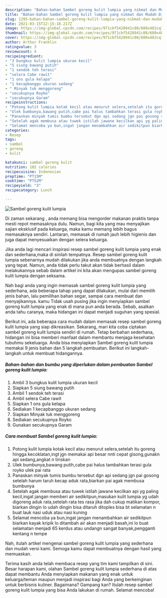 ```yaml
---
description: "Bahan-bahan Sambel goreng kulit lumpia yang nikmat dan Mudah Dibuat"
title: "Bahan-bahan Sambel goreng kulit lumpia yang nikmat dan Mudah Dibuat"
slug: 1295-bahan-bahan-sambel-goreng-kulit-lumpia-yang-nikmat-dan-mudah-dibuat
date: 2021-03-15T12:15:18.217Z
image: https://img-global.cpcdn.com/recipes/971cbf5428941c08/680x482cq70/sambel-goreng-kulit-lumpia-foto-resep-utama.jpg
thumbnail: https://img-global.cpcdn.com/recipes/971cbf5428941c08/680x482cq70/sambel-goreng-kulit-lumpia-foto-resep-utama.jpg
cover: https://img-global.cpcdn.com/recipes/971cbf5428941c08/680x482cq70/sambel-goreng-kulit-lumpia-foto-resep-utama.jpg
author: Arthur Franklin
ratingvalue: 3
reviewcount: 4
recipeingredient:
- "3 bungkus kulit lumpia ukuran kecil"
- "5 siung bawang putih"
- "1 sendok teh terasi"
- "selera Cabe rawit"
- "1 ons gula kelapa"
- "1 kecapbanggo ukuran sedang"
- " Minyak tuk menggoreng"
- "secukupnya Royko"
- "secukupnya Garam"
recipeinstructions:
- "Potong kulit lumpia kotak kecil atau menurut selera,setelah itu goreng hingga kecoklatan,ingt jgn memakai api besar nnti cepat gisong,gunakn api sedang,angkat n tiriskan"
- "Ulek bumbunya,bawang putih,cabe pai halus tambahkan terasi gula royko ulek pai rata"
- "Panaskan minyak tumis bumbu tersebut dgn api sedang jgn pai gosong setelah harum taruh kecap aduk rata,biarkan pai agak membusa bumbunya"
- "Setelah agak membusa atau tuwek istilah jawane kecilkan api yg paling kecil,ingat jangan memberi air sedikitpun,masukan kulit lumpia yg udah digoreng aduk rata,setelah rata tes rasa jika dah cukup matikan kompor, biarkan dingin lo udah dingin bisa ditaruh ditoples bisa bt selamatan n buat lauk nasi uduk atau nasi kuning"
- "Selamat mencoba ya bun,ingat jangan menambahkan air sedikitpun biarkan kayak kripik lo ditambah air akan menjadi basah,ini lo buat selamatan menjadi 65 kerdus atau undangn sangat banyak,pengganti kentang n tempe"
categories:
- Resep
tags:
- sambel
- goreng
- kulit

katakunci: sambel goreng kulit 
nutrition: 102 calories
recipecuisine: Indonesian
preptime: "PT15M"
cooktime: "PT52M"
recipeyield: "3"
recipecategory: Lunch

---
```



![Sambel goreng kulit lumpia](https://img-global.cpcdn.com/recipes/971cbf5428941c08/680x482cq70/sambel-goreng-kulit-lumpia-foto-resep-utama.jpg)

Di zaman  sekarang , anda memang bisa mengorder makanan praktis tanpa mesti repot memasaknya dulu. Namun, bagi kita yang mau menyajikan sajian eksklusif pada keluarga, maka kamu memang lebih bagus memasaknya sendiri. Lantaran, memasak di rumah jauh lebih higienis dan juga dapat menyesuaikan dengan selera keluarga.

Jika anda lagi mencari inspirasi resep sambel goreng kulit lumpia yang enak dan sederhana,maka di sinilah tempatnya. Resep sambel goreng kulit lumpia  sebenarnya mudah dilakukan jika anda membuatnya dengan langkah yang tepat. Namun, anda tidak perlu takut akan tidak berhasil dalam melakukannya 
sebab dalam artikel ini kita akan mengupas sambel goreng kulit lumpia dengan seksama.  



Nah bagi anda yang ingin memasak sambel goreng kulit lumpia yang sederhana, ada beberapa tahap yang dapat dilakukan, mulai dari memilih jenis bahan, lalu pemilihan bahan segar, sampai cara membuat dan menyajikannya. kamu Tidak usah pusing jika ingin menyiapkan sambel goreng kulit lumpia yang enak di mana pun anda berada. Sebab, asalkan anda  tahu caranya, maka hidangan ini dapat menjadi suguhan yang spesial.

Berikut ini, ada beberapa cara mudah dalam memasak resep sambel goreng kulit lumpia yang siap dikreasikan. Sekarang, mari kita coba ciptakan sambel goreng kulit lumpia sendiri di rumah. Tetap berbahan sederhana, hidangan ini bisa memberi manfaat dalam membantu menjaga kesehatan tubuhmu sekeluarga. Anda bisa menyiapkan Sambel goreng kulit lumpia memakai 9 jenis bahan dan 5 langkah pembuatan. Berikut ini langkah-langkah untuk membuat hidangannya.

<!--inarticleads1-->

##### Bahan-bahan dan bumbu yang diperlukan dalam pembuatan Sambel goreng kulit lumpia:

1. Ambil 3 bungkus kulit lumpia ukuran kecil
1. Siapkan 5 siung bawang putih
1. Ambil 1 sendok teh terasi
1. Ambil selera Cabe rawit
1. Siapkan 1 ons gula kelapa
1. Sediakan 1 kecapbanggo ukuran sedang
1. Siapkan  Minyak tuk menggoreng
1. Sediakan secukupnya Royko
1. Gunakan secukupnya Garam




<!--inarticleads2-->

##### Cara membuat Sambel goreng kulit lumpia:

1. Potong kulit lumpia kotak kecil atau menurut selera,setelah itu goreng hingga kecoklatan,ingt jgn memakai api besar nnti cepat gisong,gunakn api sedang,angkat n tiriskan
1. Ulek bumbunya,bawang putih,cabe pai halus tambahkan terasi gula royko ulek pai rata
1. Panaskan minyak tumis bumbu tersebut dgn api sedang jgn pai gosong setelah harum taruh kecap aduk rata,biarkan pai agak membusa bumbunya
1. Setelah agak membusa atau tuwek istilah jawane kecilkan api yg paling kecil,ingat jangan memberi air sedikitpun,masukan kulit lumpia yg udah digoreng aduk rata,setelah rata tes rasa jika dah cukup matikan kompor, biarkan dingin lo udah dingin bisa ditaruh ditoples bisa bt selamatan n buat lauk nasi uduk atau nasi kuning
1. Selamat mencoba ya bun,ingat jangan menambahkan air sedikitpun biarkan kayak kripik lo ditambah air akan menjadi basah,ini lo buat selamatan menjadi 65 kerdus atau undangn sangat banyak,pengganti kentang n tempe




Nah, itulah artikel mengenai  sambel goreng kulit lumpia  yang sederhana dan mudah versi kami. Semoga kamu dapat membuatnya dengan hasil yang memuaskan. 

Terima kasih anda telah membaca resep yang tim kami tampilkan di sini. Besar harapan kami, olahan  Sambel goreng kulit lumpia sederhana di atas dapat membantu Anda menyiapkan makanan yang enak untuk keluarga/teman maupun menjadi inspirasi bagi Anda yang berkeinginan untuk berbisnis kuliner. Bagaimana? Gampang kan? Itulah resep sambel goreng kulit lumpia yang bisa Anda lakukan di rumah. Selamat mencoba!

